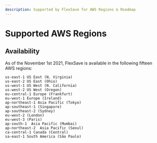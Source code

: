 ```yaml
---
description: Supported by FlexSave for AWS Regions & Roadmap
---
```


# Supported AWS Regions

## Availability

As of the November 1st 2021, FlexSave is available in the following fifteen AWS regions:

```text
us-east-1 US East (N. Virginia)
us-east-2 US East (Ohio)
us-west-1 US West (N. California)
us-west-2 US West (Oregon)
eu-central-1 Europe (Frankfurt)
eu-west-1 Europe (Ireland)
ap-northeast-1 Asia Pacific (Tokyo)
ap-southeast-1 (Singapore)
ap-southeast-2 (Sydney)
eu-west-2 (London)
eu-west-3 (Paris)
ap-south-1  Asia Pacific (Mumbai)
ap-northeast-2  Asia Pacific (Seoul)
ca-central-1 Canada (Central)
sa-east-1 South America (São Paulo)
```
